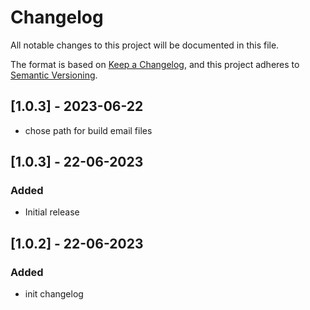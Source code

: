# Changelog

All notable changes to this project will be documented in this file.

The format is based on [Keep a Changelog](https://keepachangelog.com/en/1.0.0/),
and this project adheres to [Semantic Versioning](https://semver.org/spec/v2.0.0.html).

## [1.0.3] - 2023-06-22

- chose path for build email files

## [1.0.3] - 22-06-2023

### Added

- Initial release

## [1.0.2] - 22-06-2023

### Added

- init changelog
